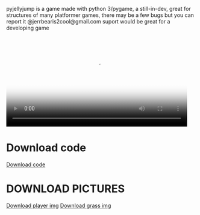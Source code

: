 <p>pyjellyjump is a game made with python 3/pygame, a still-in-dev, great for structures of many platformer games, there may be a few bugs but you can report it @jerrbearis2cool@gmail.com suport would be great for a developing game</p>
<html>
  <video src="platformervid.mp4" poster="yeet.jpg" width="480" controls>
  </video>
</html>
<html>
  <h1>Download code</h1>
</html>
<html>
  <a href="platformer.exe" download>Download code</a>
</html>
<html>
<h1>DOWNLOAD PICTURES</h1>
</html>
<html>
  <a href="playeris2cool-1.png" download>Download player img</a>
</html>
<html>
  <a href="grassiscool-1.png" download>Download grass img</a>
</html>

